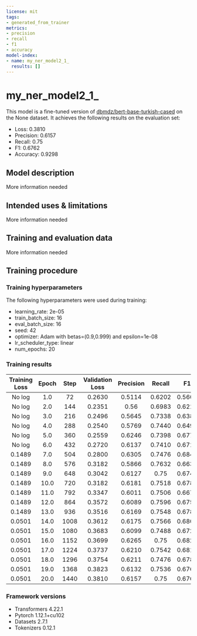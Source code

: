 ```yaml
---
license: mit
tags:
- generated_from_trainer
metrics:
- precision
- recall
- f1
- accuracy
model-index:
- name: my_ner_model2_1_
  results: []
---
```


<!-- This model card has been generated automatically according to the information the Trainer had access to. You
should probably proofread and complete it, then remove this comment. -->

# my_ner_model2_1_

This model is a fine-tuned version of [dbmdz/bert-base-turkish-cased](https://huggingface.co/dbmdz/bert-base-turkish-cased) on the None dataset.
It achieves the following results on the evaluation set:
- Loss: 0.3810
- Precision: 0.6157
- Recall: 0.75
- F1: 0.6762
- Accuracy: 0.9298

## Model description

More information needed

## Intended uses & limitations

More information needed

## Training and evaluation data

More information needed

## Training procedure

### Training hyperparameters

The following hyperparameters were used during training:
- learning_rate: 2e-05
- train_batch_size: 16
- eval_batch_size: 16
- seed: 42
- optimizer: Adam with betas=(0.9,0.999) and epsilon=1e-08
- lr_scheduler_type: linear
- num_epochs: 20

### Training results

| Training Loss | Epoch | Step | Validation Loss | Precision | Recall | F1     | Accuracy |
|:-------------:|:-----:|:----:|:---------------:|:---------:|:------:|:------:|:--------:|
| No log        | 1.0   | 72   | 0.2630          | 0.5114    | 0.6202 | 0.5606 | 0.9178   |
| No log        | 2.0   | 144  | 0.2351          | 0.56      | 0.6983 | 0.6216 | 0.9268   |
| No log        | 3.0   | 216  | 0.2496          | 0.5645    | 0.7338 | 0.6381 | 0.9243   |
| No log        | 4.0   | 288  | 0.2540          | 0.5769    | 0.7440 | 0.6499 | 0.9265   |
| No log        | 5.0   | 360  | 0.2559          | 0.6246    | 0.7398 | 0.6773 | 0.9289   |
| No log        | 6.0   | 432  | 0.2720          | 0.6137    | 0.7410 | 0.6714 | 0.9297   |
| 0.1489        | 7.0   | 504  | 0.2800          | 0.6305    | 0.7476 | 0.6841 | 0.9312   |
| 0.1489        | 8.0   | 576  | 0.3182          | 0.5866    | 0.7632 | 0.6634 | 0.9251   |
| 0.1489        | 9.0   | 648  | 0.3042          | 0.6127    | 0.75   | 0.6744 | 0.9285   |
| 0.1489        | 10.0  | 720  | 0.3182          | 0.6181    | 0.7518 | 0.6784 | 0.9293   |
| 0.1489        | 11.0  | 792  | 0.3347          | 0.6011    | 0.7506 | 0.6676 | 0.9278   |
| 0.1489        | 12.0  | 864  | 0.3572          | 0.6089    | 0.7596 | 0.6759 | 0.9281   |
| 0.1489        | 13.0  | 936  | 0.3516          | 0.6169    | 0.7548 | 0.6789 | 0.9297   |
| 0.0501        | 14.0  | 1008 | 0.3612          | 0.6175    | 0.7566 | 0.6800 | 0.9294   |
| 0.0501        | 15.0  | 1080 | 0.3683          | 0.6099    | 0.7488 | 0.6722 | 0.9289   |
| 0.0501        | 16.0  | 1152 | 0.3699          | 0.6265    | 0.75   | 0.6827 | 0.9306   |
| 0.0501        | 17.0  | 1224 | 0.3737          | 0.6210    | 0.7542 | 0.6811 | 0.9297   |
| 0.0501        | 18.0  | 1296 | 0.3754          | 0.6211    | 0.7476 | 0.6785 | 0.9291   |
| 0.0501        | 19.0  | 1368 | 0.3823          | 0.6132    | 0.7536 | 0.6762 | 0.9293   |
| 0.0501        | 20.0  | 1440 | 0.3810          | 0.6157    | 0.75   | 0.6762 | 0.9298   |


### Framework versions

- Transformers 4.22.1
- Pytorch 1.12.1+cu102
- Datasets 2.7.1
- Tokenizers 0.12.1
